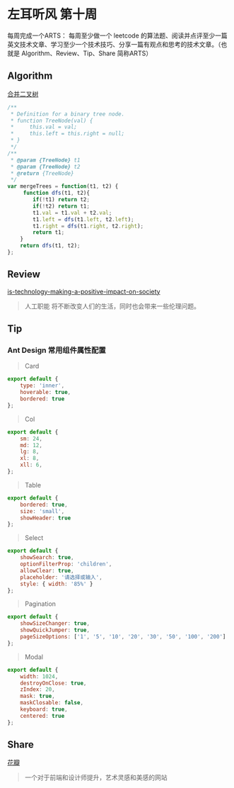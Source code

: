 # 左耳听风 第十周

每周完成一个ARTS： 每周至少做一个 leetcode 的算法题、阅读并点评至少一篇英文技术文章、学习至少一个技术技巧、分享一篇有观点和思考的技术文章。（也就是 Algorithm、Review、Tip、Share 简称ARTS）

## Algorithm

[合并二叉树](https://leetcode-cn.com/problems/merge-two-binary-trees/comments/)

```javascript
/**
 * Definition for a binary tree node.
 * function TreeNode(val) {
 *     this.val = val;
 *     this.left = this.right = null;
 * }
 */
/**
 * @param {TreeNode} t1
 * @param {TreeNode} t2
 * @return {TreeNode}
 */
var mergeTrees = function(t1, t2) {
     function dfs(t1, t2){
        if(!t1) return t2;
        if(!t2) return t1;
        t1.val = t1.val + t2.val;
        t1.left = dfs(t1.left, t2.left);
        t1.right = dfs(t1.right, t2.right);
        return t1;
    }
    return dfs(t1, t2);
};
```

## Review

[is-technology-making-a-positive-impact-on-society](http://blog.thefirehoseproject.com/posts/is-technology-making-a-positive-impact-on-society/)

> 人工职能 将不断改变人们的生活，同时也会带来一些伦理问题。

## Tip

### Ant Design 常用组件属性配置

>Card

```js
export default {
    type: 'inner',
    hoverable: true,
    bordered: true
};
```

>Col

```js
export default {
    sm: 24,
    md: 12,
    lg: 8,
    xl: 8,
    xll: 6,
};
```

>Table

```js
export default {
    bordered: true,
    size: 'small',
    showHeader: true
};
```

>Select

```js
export default {
    showSearch: true,
    optionFilterProp: 'children',
    allowClear: true,
    placeholder: '请选择或输入',
    style: { width: '85%' }
};
```

>Pagination

```js
export default {
    showSizeChanger: true,
    showQuickJumper: true,
    pageSizeOptions: ['1', '5', '10', '20', '30', '50', '100', '200']
};

```

>Modal

```js
export default {
    width: 1024,
    destroyOnClose: true,
    zIndex: 20,
    mask: true,
    maskClosable: false,
    keyboard: true,
    centered: true
};
```

## Share

[花瓣](https://huaban.com/search)

>一个对于前端和设计师提升，艺术灵感和美感的网站
>
>